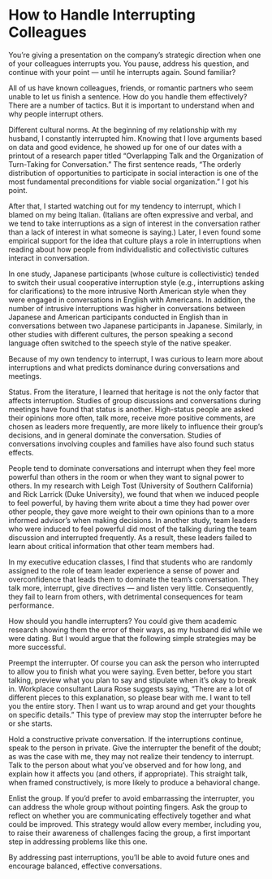 # How to Handle Interrupting Colleagues

You’re giving a presentation on the company’s strategic direction when one of your colleagues interrupts you. You pause, address his question, and continue with your point — until he interrupts again. Sound familiar?

All of us have known colleagues, friends, or romantic partners who seem unable to let us finish a sentence. How do you handle them effectively? There are a number of tactics. But it is important to understand when and why people interrupt others.

Different cultural norms. At the beginning of my relationship with my husband, I constantly interrupted him. Knowing that I love arguments based on data and good evidence, he showed up for one of our dates with a printout of a research paper titled “Overlapping Talk and the Organization of Turn-Taking for Conversation.” The first sentence reads, “The orderly distribution of opportunities to participate in social interaction is one of the most fundamental preconditions for viable social organization.” I got his point.

After that, I started watching out for my tendency to interrupt, which I blamed on my being Italian. (Italians are often expressive and verbal, and we tend to take interruptions as a sign of interest in the conversation rather than a lack of interest in what someone is saying.) Later, I even found some empirical support for the idea that culture plays a role in interruptions when reading about how people from individualistic and collectivistic cultures interact in conversation.

In one study, Japanese participants (whose culture is collectivistic) tended to switch their usual cooperative interruption style (e.g., interruptions asking for clarifications) to the more intrusive North American style when they were engaged in conversations in English with Americans. In addition, the number of intrusive interruptions was higher in conversations between Japanese and American participants conducted in English than in conversations between two Japanese participants in Japanese. Similarly, in other studies with different cultures, the person speaking a second language often switched to the speech style of the native speaker.

Because of my own tendency to interrupt, I was curious to learn more about interruptions and what predicts dominance during conversations and meetings.

Status. From the literature, I learned that heritage is not the only factor that affects interruption. Studies of group discussions and conversations during meetings have found that status is another. High-status people are asked their opinions more often, talk more, receive more positive comments, are chosen as leaders more frequently, are more likely to influence their group’s decisions, and in general dominate the conversation. Studies of conversations involving couples and families have also found such status effects.

People tend to dominate conversations and interrupt when they feel more powerful than others in the room or when they want to signal power to others. In my research with Leigh Tost (University of Southern California) and Rick Larrick (Duke University), we found that when we induced people to feel powerful, by having them write about a time they had power over other people, they gave more weight to their own opinions than to a more informed advisor’s when making decisions. In another study, team leaders who were induced to feel powerful did most of the talking during the team discussion and interrupted frequently. As a result, these leaders failed to learn about critical information that other team members had.

In my executive education classes, I find that students who are randomly assigned to the role of team leader experience a sense of power and overconfidence that leads them to dominate the team’s conversation. They talk more, interrupt, give directives — and listen very little. Consequently, they fail to learn from others, with detrimental consequences for team performance.

How should you handle interrupters? You could give them academic research showing them the error of their ways, as my husband did while we were dating. But I would argue that the following simple strategies may be more successful.

Preempt the interrupter. Of course you can ask the person who interrupted to allow you to finish what you were saying. Even better, before you start talking, preview what you plan to say and stipulate when it’s okay to break in. Workplace consultant Laura Rose suggests saying, “There are a lot of different pieces to this explanation, so please bear with me. I want to tell you the entire story. Then I want us to wrap around and get your thoughts on specific details.” This type of preview may stop the interrupter before he or she starts.

Hold a constructive private conversation. If the interruptions continue, speak to the person in private. Give the interrupter the benefit of the doubt; as was the case with me, they may not realize their tendency to interrupt. Talk to the person about what you’ve observed and for how long, and explain how it affects you (and others, if appropriate). This straight talk, when framed constructively, is more likely to produce a behavioral change.

Enlist the group. If you’d prefer to avoid embarrassing the interrupter, you can address the whole group without pointing fingers. Ask the group to reflect on whether you are communicating effectively together and what could be improved. This strategy would allow every member, including you, to raise their awareness of challenges facing the group, a first important step in addressing problems like this one.

By addressing past interruptions, you’ll be able to avoid future ones and encourage balanced, effective conversations.
